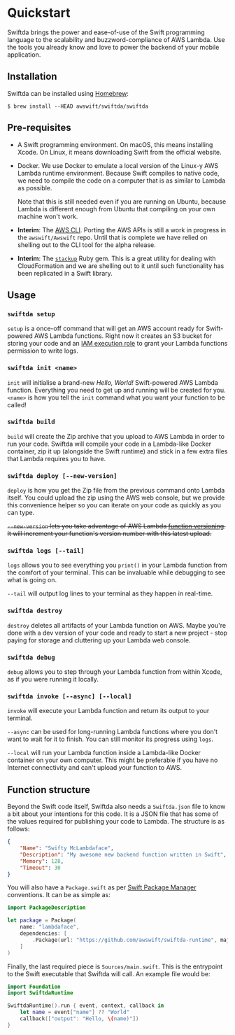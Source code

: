 # Quickstart

Swiftda brings the power and ease-of-use of the Swift programming language 
to the scalability and buzzword-compliance of AWS Lambda. Use the tools you 
already know and love to power the backend of your mobile application.

## Installation

Swiftda can be installed using [Homebrew](http://brew.sh):

    $ brew install --HEAD awswift/swiftda/swiftda

## Pre-requisites

* A Swift programming environment. On macOS, this means installing Xcode. On 
  Linux, it means downloading Swift from the official website.

* Docker. We use Docker to emulate a local version of the Linux-y AWS Lambda 
  runtime environment. Because Swift compiles to native code, we need to compile 
  the code on a computer that is as similar to Lambda as possible. 

  Note that this is still needed even if you are running on Ubuntu, because 
  Lambda is different enough from Ubuntu that compiling on your own machine 
  won't work.

* **Interim**: The [AWS CLI](https://aws.amazon.com/cli/). Porting the AWS APIs 
  is still a work in progress in the `awswift/Awswift` repo. Until that is complete 
  we have relied on shelling out to the CLI tool for the alpha release.

* **Interim**: The [`stackup`](https://github.com/realestate-com-au/stackup) Ruby 
  gem. This is a great utility for dealing with CloudFormation and we are shelling 
  out to it until such functionality has been replicated in a Swift library.

## Usage

### `swiftda setup`

`setup` is a once-off command that will get an AWS account ready for Swift-powered 
AWS Lambda functions. Right now it creates an S3 bucket for storing your code and
an [IAM execution role][iam-exec-role] to grant your Lambda functions permission 
to write logs.

[iam-exec-role]: http://docs.aws.amazon.com/lambda/latest/dg/intro-permission-model.html#lambda-intro-execution-role

### `swiftda init <name>`

`init` will initialise a brand-new _Hello, World!_ Swift-powered AWS Lambda 
function. Everything you need to get up and running will be created for you. 
`<name>` is how you tell the `init` command what you want your function to 
be called!

### `swiftda build`

`build` will create the Zip archive that you upload to AWS Lambda in order 
to run your code. Swiftda will compile your code in a Lambda-like Docker 
container, zip it up (alongside the Swift runtime) and stick in a few extra 
files that Lambda requires you to have. 

### `swiftda deploy [--new-version]`

`deploy` is how you get the Zip file from the previous command onto Lambda 
itself. You could upload the zip using the AWS web console, but we provide 
this convenience helper so you can iterate on your code as quickly as you 
can type.

~~`--new-version` lets you take advantage of AWS Lambda [function versioning][fn-ver]. 
It will increment your function's version number with this latest upload.~~

[fn-ver]: http://docs.aws.amazon.com/lambda/latest/dg/versioning-aliases.html

### `swiftda logs [--tail]`

`logs` allows you to see everything you `print()` in your Lambda function from 
the comfort of your terminal. This can be invaluable while debugging to see 
what is going on.

`--tail` will output log lines to your terminal as they happen in real-time.

### `swiftda destroy`

`destroy` deletes all artifacts of your Lambda function on AWS. Maybe you're 
done with a dev version of your code and ready to start a new project - 
stop paying for storage and cluttering up your Lambda web console.

### `swiftda debug`

`debug` allows you to step through your Lambda function from within Xcode, 
as if you were running it locally.

### `swiftda invoke [--async] [--local]`

`invoke` will execute your Lambda function and return its output to your 
terminal.

`--async` can be used for long-running Lambda functions where you don't want 
to wait for it to finish. You can still monitor its progress using `logs`.

`--local` will run your Lambda function inside a Lambda-like Docker container 
on your own computer. This might be preferable if you have no Internet 
connectivity and can't upload your function to AWS.

## Function structure

Beyond the Swift code itself, Swiftda also needs a `Swiftda.json` file to know 
a bit about your intentions for this code. It is a JSON file that has some of 
the values required for publishing your code to Lambda. The structure is as 
follows:

```json
{
    "Name": "Swifty McLambdaface",
    "Description": "My awesome new backend function written in Swift",
    "Memory": 128,
    "Timeout": 30
}
```

You will also have a `Package.swift` as per [Swift Package Manager][swift-pm] 
conventions. It can be as simple as:

```swift
import PackageDescription

let package = Package(
    name: "lambdaface",
    dependencies: [
        .Package(url: "https://github.com/awswift/swiftda-runtime", majorVersion: 0, minor: 1)
    ]
)
```

[swift-pm]: https://swift.org/package-manager/

Finally, the last required piece is `Sources/main.swift`. This is the entrypoint 
to the Swift executable that Swiftda will call. An example file would be:

```swift
import Foundation
import SwiftdaRuntime

SwiftdaRuntime().run { event, context, callback in
    let name = event["name"] ?? "World" 
    callback(["output": "Hello, \(name)"])
}
```
